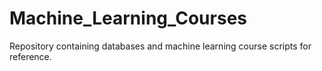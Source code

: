 # Machine_Learning_Courses
Repository containing databases and machine learning course scripts for reference.
